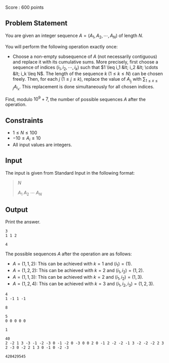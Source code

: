 Score : $600$ points

## Problem Statement

You are given an integer sequence $A=(A_1,A_2,\cdots,A_N)$ of length $N$.

You will perform the following operation exactly once:

- Choose a non-empty subsequence of $A$ (not necessarily contiguous) and replace it with its cumulative sums.
More precisely, first choose a sequence of indices $(i_1,i_2,\cdots,i_k)$ such that $1 \leq i_1 &lt; i_2 &lt; \cdots &lt; i_k \leq N$.
The length of the sequence $k$ ($1 \leq k \leq N$) can be chosen freely.
Then, for each $j$ ($1 \leq j \leq k$), replace the value of $A_{i_j}$ with $\sum_{1 \leq x \leq j} A_{i_x}$.
This replacement is done simultaneously for all chosen indices.

Find, modulo $10^9+7$, the number of possible sequences $A$ after the operation.

## Constraints

- $1 \leq N \leq 100$
- $-10 \leq A_i \leq 10$
- All input values are integers.

## Input

The input is given from Standard Input in the following format:

> $N$
> 
> $A_1$ $A_2$ $\cdots$ $A_N$

## Output

Print the answer.

```input1
3
1 1 2
```

```output1
4
```

The possible sequences $A$ after the operation are as follows:

- $A=(1,1,2)$: This can be achieved with $k=1$ and $(i_1)=(1)$.
- $A=(1,2,2)$: This can be achieved with $k=2$ and $(i_1,i_2)=(1,2)$.
- $A=(1,1,3)$: This can be achieved with $k=2$ and $(i_1,i_2)=(1,3)$.
- $A=(1,2,4)$: This can be achieved with $k=3$ and $(i_1,i_2,i_3)=(1,2,3)$.

```input2
4
1 -1 1 -1
```

```output2
8
```

```input3
5
0 0 0 0 0
```

```output3
1
```

```input4
40
2 -2 1 3 -3 -1 -2 -3 0 -1 -2 0 -3 0 0 2 0 -1 2 -2 -2 -1 3 -2 -2 -2 2 3 2 -3 0 -2 2 1 3 0 -1 0 -2 -3
```

```output4
420429545
```